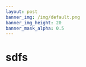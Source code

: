 ```yaml
---
layout: post
banner_img: /img/default.png
banner_img_height: 20
banner_mask_alpha: 0.5
---
```


<!DOCTYPE html>
<html>
<head>
	<meta charset="utf-8">
	<title>66661</title>
	<link rel="stylesheet" type="text/css" href="css.css">
</head>
<body>
<h1>sdfs</h1>
</body>
</html>